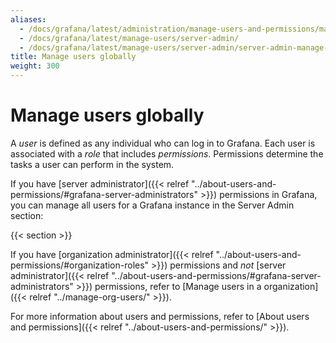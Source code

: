 ```yaml
---
aliases:
  - /docs/grafana/latest/administration/manage-users-and-permissions/manage-server-users/
  - /docs/grafana/latest/manage-users/server-admin/
  - /docs/grafana/latest/manage-users/server-admin/server-admin-manage-users/
title: Manage users globally
weight: 300
---
```


# Manage users globally

A _user_ is defined as any individual who can log in to Grafana. Each user is associated with a _role_ that includes _permissions_. Permissions determine the tasks a user can perform in the system.

If you have [server administrator]({{< relref "../about-users-and-permissions/#grafana-server-administrators" >}}) permissions in Grafana, you can manage all users for a Grafana instance in the Server Admin section:

{{< section >}}

If you have [organization administrator]({{< relref "../about-users-and-permissions/#organization-roles" >}}) permissions and _not_ [server administrator]({{< relref "../about-users-and-permissions/#grafana-server-administrators" >}}) permissions, refer to [Manage users in a organization]({{< relref "../manage-org-users/" >}}).

For more information about users and permissions, refer to [About users and permissions]({{< relref "../about-users-and-permissions/" >}}).
